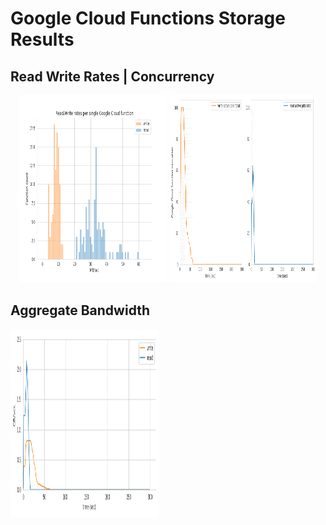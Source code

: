 # Google Cloud Functions Storage Results

## Read Write Rates | Concurrency
<p align="center">
  <img width="47%" height="300" src="100_rates.png"></img>
  <img width="47%" height="300" src="100_concurrency.png"></img>
</p>

## Aggregate Bandwidth
<p align="left">
  <img width="47%" height="300" src="100_aggregate_bandwidth.png"></img>
</p>
